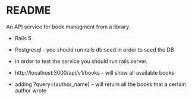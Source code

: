 # README

An API service for book managment from a library.

* Rails 5

* Postgresql - you should run rails db:seed in order to seed the DB

* in order to test the service you should run rails server.

* http://localhost:3000/api/v1/books - will show all available books

* adding ?query={author_name} - will return all the books that a certain author wrote
